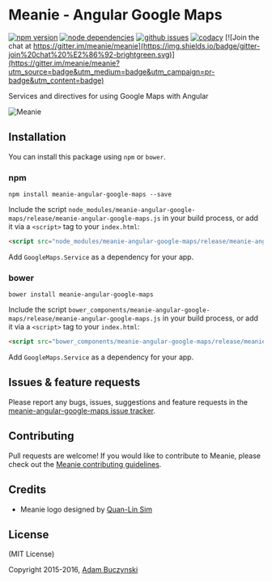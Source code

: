 # Meanie - Angular Google Maps

[![npm version](https://img.shields.io/npm/v/meanie-angular-google-maps.svg)](https://www.npmjs.com/package/meanie-angular-google-maps)
[![node dependencies](https://david-dm.org/meanie/angular-google-maps.svg)](https://david-dm.org/meanie/angular-google-maps)
[![github issues](https://img.shields.io/github/issues/meanie/angular-google-maps.svg)](https://github.com/meanie/angular-google-maps/issues)
[![codacy](https://img.shields.io/codacy/79d57a3b593d4af6a1064a92673bd4f9.svg)](https://www.codacy.com/app/meanie/angular-google-maps)
[![Join the chat at https://gitter.im/meanie/meanie](https://img.shields.io/badge/gitter-join%20chat%20%E2%86%92-brightgreen.svg)](https://gitter.im/meanie/meanie?utm_source=badge&utm_medium=badge&utm_campaign=pr-badge&utm_content=badge)

Services and directives for using Google Maps with Angular

![Meanie](https://raw.githubusercontent.com/meanie/meanie/master/meanie-logo-full.png)

## Installation

You can install this package using `npm` or `bower`.

### npm

```shell
npm install meanie-angular-google-maps --save
```

Include the script `node_modules/meanie-angular-google-maps/release/meanie-angular-google-maps.js` in your build process, or add it via a `<script>` tag to your `index.html`:

```html
<script src="node_modules/meanie-angular-google-maps/release/meanie-angular-google-maps.js"></script>
```

Add `GoogleMaps.Service` as a dependency for your app.

### bower

```shell
bower install meanie-angular-google-maps
```

Include the script `bower_components/meanie-angular-google-maps/release/meanie-angular-google-maps.js` in your build process, or add it via a `<script>` tag to your `index.html`:

```html
<script src="bower_components/meanie-angular-google-maps/release/meanie-angular-google-maps.js"></script>
```

Add `GoogleMaps.Service` as a dependency for your app.

## Issues & feature requests

Please report any bugs, issues, suggestions and feature requests in the [meanie-angular-google-maps issue tracker](https://github.com/meanie/angular-google-maps/issues).

## Contributing

Pull requests are welcome! If you would like to contribute to Meanie, please check out the [Meanie contributing guidelines](https://github.com/meanie/meanie/blob/master/CONTRIBUTING.md).

## Credits

* Meanie logo designed by [Quan-Lin Sim](mailto:quan.lin.sim+meanie@gmail.com)

## License

(MIT License)

Copyright 2015-2016, [Adam Buczynski](http://adambuczynski.com)
